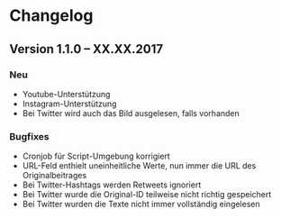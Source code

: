 Changelog
=========

Version 1.1.0 – XX.XX.2017
--------------------------

### Neu

- Youtube-Unterstützung
- Instagram-Unterstützung
- Bei Twitter wird auch das Bild ausgelesen, falls vorhanden

### Bugfixes

- Cronjob für Script-Umgebung korrigiert
- URL-Feld enthielt uneinheitliche Werte, nun immer die URL des Originalbeitrages
- Bei Twitter-Hashtags werden Retweets ignoriert
- Bei Twitter wurde die Original-ID teilweise nicht richtig gespeichert
- Bei Twitter wurden die Texte nicht immer vollständig eingelesen
